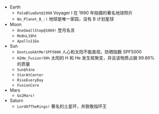 - Earth
  - `PaleBlueDot@1990` Voyager I 在 1990 年拍摄的著名地球照片
  - `No_Planet_B_:(` 地球是唯一家园，没有 B 计划星球
- Moon
  - `OneSmallStep@1969!` 登月名言
  - `Mo0nL19ht`
  - `Apollo11Go`
- Sun
  - `DontLookAtMe!SPF5000` 人心和太阳不能直视，防晒指数 SPF5000
  - `H2He_Fusion!99%` 太阳的 H 和 He 发生核聚变，并且该物质占据 99.86%的质量
  - `Sun$h1ne`
  - `StarAtCenter`
  - `RiseEveryDay`
  - `FusionCore`
- Mars
  - `Go2Mars!`
- Saturn
  - `LordOfTheRings!` 著名的土星环，并致敬指环王
